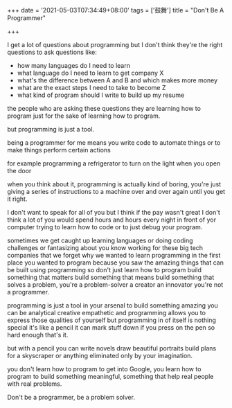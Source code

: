 +++
date = '2021-05-03T07:34:49+08:00'
tags = ['鼓舞']
title = "Don't Be A Programmer"

+++

I get a lot of questions about programming but I don't think they're the right questions to ask questions like:

- how many languages do I need to learn
- what language do I need to learn to get company X
- what's the difference between A and B and which makes more money
- what are the exact steps I need to take to become Z
- what kind of program should I write to build up my resume

the people who are asking these questions they are learning how to program just for the sake of learning how to program.

but programming is just a tool.

being a programmer for me means you write code to automate things or to make things perform certain actions

for example programming a refrigerator to turn on the light when you open the door

when you think about it, programming is actually kind of boring, you're just giving a series of instructions to a machine over and over again until you get it right.

I don't want to speak for all of you but I think if the pay wasn't great I don't think a lot of you would spend hours and hours every night in front of yor computer trying to learn how to code or to just debug your program.

sometimes we get caught up learning languages or doing coding challenges or fantasizing about you know working for these big tech companies that we forget why we wanted to learn programming in the first place you wanted to program because you saw the amazing things that can be built using programming so don't just learn how to program build something that matters build something that means build something that solves a problem, you're a problem-solver a creator an innovator you're not a programmer.

programming is just a tool in your arsenal to build something amazing you can be analytical creative empathetic and programming allows you to express those qualities of yourself but programming in of itself is nothing special it's like a pencil it can mark stuff down if you press on the pen so hard enough that's it.

but with a pencil you can write novels draw beautiful portraits build plans for a skyscraper or anything eliminated only by your imagination.

you don't learn how to program to get into Google, you learn how to program to build something meaningful, something that help real people with real problems.

Don't be a programmer, be a problem solver.
